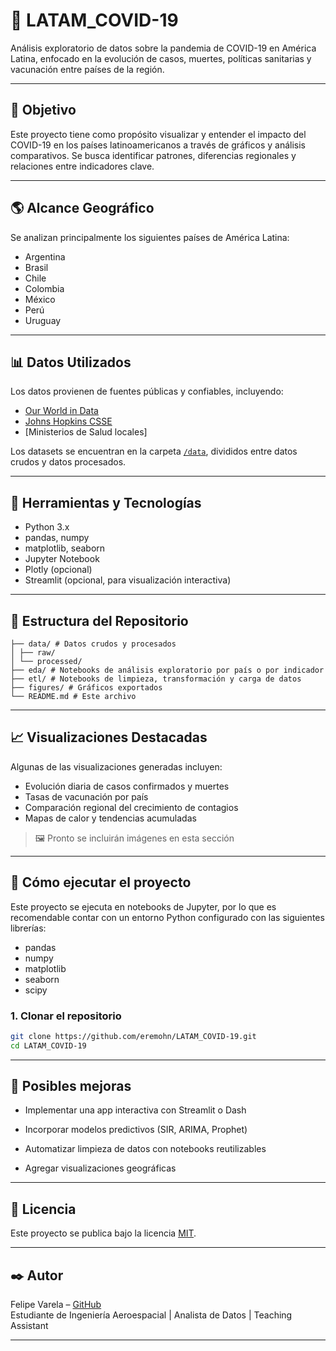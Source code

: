 # 🦠 LATAM_COVID-19

Análisis exploratorio de datos sobre la pandemia de COVID-19 en América Latina, enfocado en la evolución de casos, muertes, políticas sanitarias y vacunación entre países de la región.

---

## 📌 Objetivo

Este proyecto tiene como propósito visualizar y entender el impacto del COVID-19 en los países latinoamericanos a través de gráficos y análisis comparativos. Se busca identificar patrones, diferencias regionales y relaciones entre indicadores clave.

---

## 🌎 Alcance Geográfico

Se analizan principalmente los siguientes países de América Latina:

- Argentina
- Brasil
- Chile
- Colombia
- México
- Perú
- Uruguay  

---

## 📊 Datos Utilizados

Los datos provienen de fuentes públicas y confiables, incluyendo:

- [Our World in Data](https://ourworldindata.org/)
- [Johns Hopkins CSSE](https://github.com/CSSEGISandData/COVID-19)
- [Ministerios de Salud locales]

Los datasets se encuentran en la carpeta [`/data`](./data/), divididos entre datos crudos y datos procesados.

---

## 🧰 Herramientas y Tecnologías

- Python 3.x
- pandas, numpy
- matplotlib, seaborn
- Jupyter Notebook
- Plotly (opcional)
- Streamlit (opcional, para visualización interactiva)

---

## 📁 Estructura del Repositorio

```
├── data/ # Datos crudos y procesados
│ ├── raw/
│ └── processed/
├── eda/ # Notebooks de análisis exploratorio por país o por indicador
├── etl/ # Notebooks de limpieza, transformación y carga de datos
├── figures/ # Gráficos exportados
└── README.md # Este archivo
```


---

## 📈 Visualizaciones Destacadas

Algunas de las visualizaciones generadas incluyen:

- Evolución diaria de casos confirmados y muertes
- Tasas de vacunación por país
- Comparación regional del crecimiento de contagios
- Mapas de calor y tendencias acumuladas

> 🖼 Pronto se incluirán imágenes en esta sección

---

## 🚀 Cómo ejecutar el proyecto

Este proyecto se ejecuta en notebooks de Jupyter, por lo que es recomendable contar con un entorno Python configurado con las siguientes librerías:

- pandas
- numpy
- matplotlib
- seaborn
- scipy

### 1. Clonar el repositorio

```bash
git clone https://github.com/eremohn/LATAM_COVID-19.git
cd LATAM_COVID-19
```
---
## 🧠 Posibles mejoras
- Implementar una app interactiva con Streamlit o Dash

- Incorporar modelos predictivos (SIR, ARIMA, Prophet)

- Automatizar limpieza de datos con notebooks reutilizables

- Agregar visualizaciones geográficas

---

## 📜 Licencia

Este proyecto se publica bajo la licencia [MIT](LICENSE).

---

## ✒️ Autor

Felipe Varela – [GitHub](https://github.com/eremohn)  
Estudiante de Ingeniería Aeroespacial | Analista de Datos | Teaching Assistant

---


